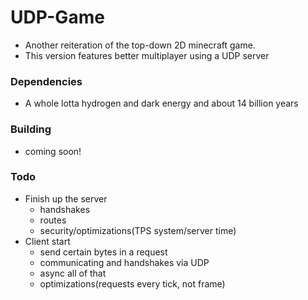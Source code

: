 # UDP-Game
- Another reiteration of the top-down 2D minecraft game.
- This version features better multiplayer using a UDP server

### Dependencies
- A whole lotta hydrogen and dark energy and about 14 billion years

### Building
- coming soon!

### Todo
- Finish up the server
  - handshakes
  - routes
  - security/optimizations(TPS system/server time)
- Client start
  - send certain bytes in a request
  - communicating and handshakes via UDP
  - async all of that
  - optimizations(requests every tick, not frame)